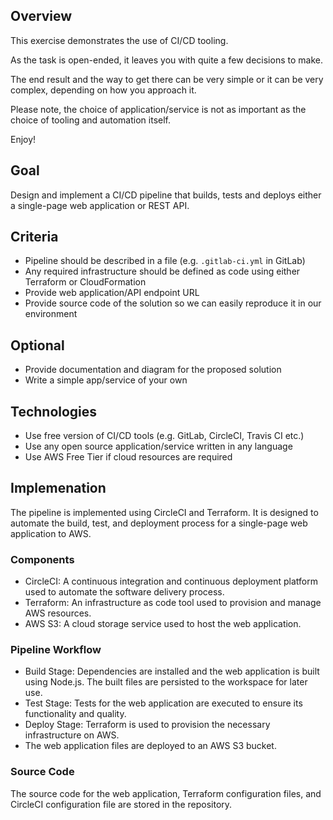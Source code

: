 ## Overview
This exercise demonstrates the use of CI/CD tooling.

As the task is open-ended, it leaves you with quite a few decisions to make.

The end result and the way to get there can be very simple or it can be very complex, depending on how you approach it.

Please note, the choice of application/service is not as important as the choice of tooling and automation itself.

Enjoy!

## Goal
Design and implement a CI/CD pipeline that builds, tests and deploys either a single-page web application or REST API.

## Criteria
* Pipeline should be described in a file (e.g. `.gitlab-ci.yml` in GitLab)
* Any required infrastructure should be defined as code using either Terraform or CloudFormation
* Provide web application/API endpoint URL
* Provide source code of the solution so we can easily reproduce it in our environment

## Optional
* Provide documentation and diagram for the proposed solution
* Write a simple app/service of your own

## Technologies
* Use free version of CI/CD tools (e.g. GitLab, CircleCI, Travis CI etc.)
* Use any open source application/service written in any language
* Use AWS Free Tier if cloud resources are required

## Implemenation
The pipeline is implemented using CircleCI and Terraform. It is designed to automate the build, test, and deployment process for a single-page web application to AWS.
### Components
* CircleCI: A continuous integration and continuous deployment platform used to automate the software delivery process.
* Terraform: An infrastructure as code tool used to provision and manage AWS resources.
* AWS S3: A cloud storage service used to host the web application.
### Pipeline Workflow
* Build Stage: Dependencies are installed and the web application is built using Node.js.
The built files are persisted to the workspace for later use.
* Test Stage: Tests for the web application are executed to ensure its functionality and quality.
* Deploy Stage: Terraform is used to provision the necessary infrastructure on AWS.
* The web application files are deployed to an AWS S3 bucket.
### Source Code
The source code for the web application, Terraform configuration files, and CircleCI configuration file are stored in the repository.
